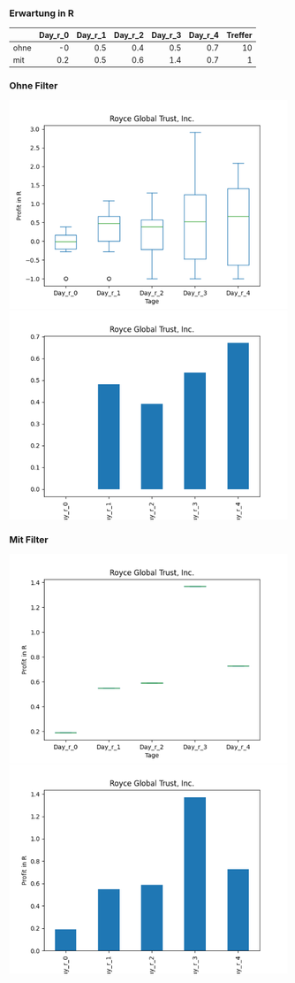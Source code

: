 ### Erwartung in R
|      |   Day_r_0 |   Day_r_1 |   Day_r_2 |   Day_r_3 |   Day_r_4 |   Treffer |
|:-----|----------:|----------:|----------:|----------:|----------:|----------:|
| ohne |      -0   |       0.5 |       0.4 |       0.5 |       0.7 |        10 |
| mit  |       0.2 |       0.5 |       0.6 |       1.4 |       0.7 |         1 |

### Ohne Filter
![image info](./data/RGT_box_all.png)
![image info](./data/RGT_median_all.png)

### Mit Filter
![image info](./data/RGT_box_filtered.png)
![image info](./data/RGT_median_filtered.png)